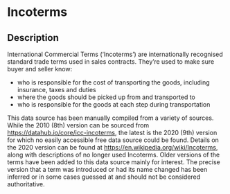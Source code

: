 # Incoterms

## Description

International Commercial Terms (‘Incoterms’) are internationally recognised standard trade terms used in sales contracts. They’re used to make sure buyer and seller know:

* who is responsible for the cost of transporting the goods, including insurance, taxes and duties
* where the goods should be picked up from and transported to
* who is responsible for the goods at each step during transportation

This data source has been manually compiled from a variety of sources. While the 2010 (8th) version can be sourced from https://datahub.io/core/icc-incoterms, the latest is the 2020 (9th) version for which no easily accessible free data source could be found. Details on the 2020 version can be found at https://en.wikipedia.org/wiki/Incoterms, along with descriptions of no longer used Incoterms.
Older versions of the terms have been added to this data source mainly for interest. The precise version that a term was introduced or had its name changed has been inferred or in some cases guessed at and should not be considered authoritative.
